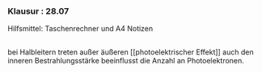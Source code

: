 ### Klausur : 28.07
Hilfsmittel: Taschenrechner und A4 Notizen

## 
bei Halbleitern treten außer äußeren [[photoelektrischer Effekt]] auch den inneren
Bestrahlungsstärke beeinflusst die Anzahl an Photoelektronen.

